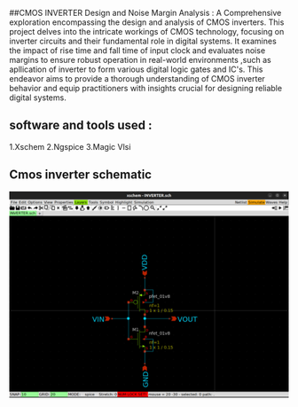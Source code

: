 ##CMOS INVERTER Design and Noise Margin Analysis :
 A Comprehensive exploration encompassing the design and analysis of CMOS inverters. This project delves into the intricate workings of CMOS technology, focusing on inverter circuits and their fundamental role in digital systems. It examines the impact of rise time and fall time of input clock and evaluates noise margins to ensure robust operation in real-world environments ,such as apllication of inverter to form various digital logic gates and IC's. This endeavor aims to provide a thorough understanding of CMOS inverter behavior and equip practitioners with insights crucial for designing reliable digital systems.
## software and tools used :

1.Xschem 
2.Ngspice
3.Magic Vlsi 

## Cmos inverter schematic 

![INV_schematic](https://github.com/shrishu-kumar/xschem_pr1/blob/main/inv_screenshots/inverter%20schematic.jpg)

